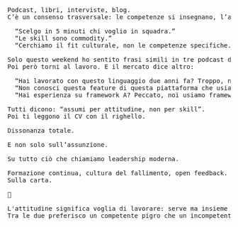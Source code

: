 <pre>
Podcast, libri, interviste, blog.
C’è un consenso trasversale: le competenze si insegnano, l’attitudine no.

  “Scelgo in 5 minuti chi voglio in squadra.”
  “Le skill sono commodity.”
  “Cerchiamo il fit culturale, non le competenze specifiche.”

Solo questo weekend ho sentito frasi simili in tre podcast diversi.
Poi però torni al lavoro. E il mercato dice altro:

  “Hai lavorato con questo linguaggio due anni fa? Troppo, non sei aggiornato.”
  “Non conosci questa feature di questa piattaforma che usiamo in tre in Italia? Cerchiamo più seniority.”
  “Hai esperienza su framework A? Peccato, noi usiamo framework B.”

Tutti dicono: “assumi per attitudine, non per skill”.
Poi ti leggono il CV con il righello.

Dissonanza totale. 

E non solo sull’assunzione. 

Su tutto ciò che chiamiamo leadership moderna.

Formazione continua, cultura del fallimento, open feedback.
Sulla carta.

🚫

L'attitudine significa voglia di lavorare: serve ma insieme alle competenze.
Tra le due preferisco un competente pigro che un incompetente volenteroso.
</pre>
